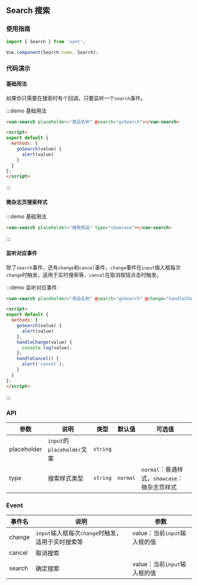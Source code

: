<script>
export default {
  methods: {
    goSearch(value) {
      alert(value)
    },
    handleChange(value) {
      console.log(value);
    },
    handleCancel() {
      alert('cancel');
    }
  }
};
</script>

## Search 搜索

### 使用指南
``` javascript
import { Search } from 'vant';

Vue.component(Search.name, Search);
```

### 代码演示

#### 基础用法

如果你只需要在搜索时有个回调，只要监听一个`search`事件。

:::demo 基础用法
```html
<van-search placeholder="商品名称" @search="goSearch"></van-search>

<script>
export default {
  methods: {
    goSearch(value) {
      alert(value)
    }
  }
};
</script>
```
:::

#### 微杂志页搜索样式

:::demo 基础用法
```html
<van-search placeholder="搜索商品" type="showcase"></van-search>
```
:::

#### 监听对应事件

除了`search`事件，还有`change`和`cancel`事件，`change`事件在`input`输入框每次`change`时触发，适用于实时搜索等，`cancel`在取消按钮点击时触发。

:::demo 监听对应事件
```html
<van-search placeholder="商品名称" @search="goSearch" @change="handleChange" @cancel="handleCancel"></van-search>

<script>
export default {
  methods: {
    goSearch(value) {
      alert(value)
    },
    handleChange(value) {
      console.log(value);
    },
    handleCancel() {
      alert('cancel');
    }
  }
};
</script>
```
:::

### API

| 参数       | 说明      | 类型       | 默认值       | 可选值       |
|-----------|-----------|-----------|-------------|-------------|
| placeholder | `input`的`placeholder`文案 | `string`  |           |     |
| type | 搜索样式类型 | `string`  |     `normal`      |  `normal`：普通样式，`showcase`：微杂志页样式   |

### Event

| 事件名       | 说明      | 参数       |
|-----------|-----------|-----------|
| change | `input`输入框每次`change`时触发，适用于实时搜索等 | value：当前`input`输入框的值  |
| cancel | 取消搜索 |   |
| search | 确定搜索 | value：当前`input`输入框的值  |
